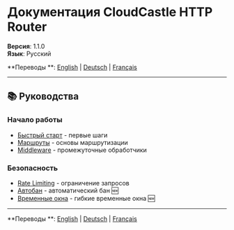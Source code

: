 # Документация CloudCastle HTTP Router

**Версия**: 1.1.0  
**Язык**: Русский

**Переводы
**: [English](../../en/documentation/README.md) | [Deutsch](../../de/documentation/README.md) | [Français](../../fr/documentation/README.md)

---

## 📚 Руководства

### Начало работы

- [Быстрый старт](quickstart.md) - первые шаги
- [Маршруты](routes.md) - основы маршрутизации
- [Middleware](middleware.md) - промежуточные обработчики

### Безопасность

- [Rate Limiting](rate-limiting.md) - ограничение запросов
- [Автобан](auto-ban.md) - автоматический бан 🆕
- [Временные окна](time-units.md) - гибкие временные окна 🆕

---

**Переводы
**: [English](../../en/documentation/README.md) | [Deutsch](../../de/documentation/README.md) | [Français](../../fr/documentation/README.md)
